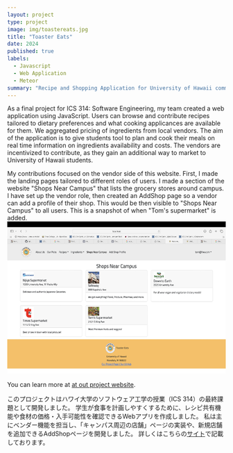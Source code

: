 ```yaml
---
layout: project
type: project
image: img/toastereats.jpg
title: "Toaster Eats"
date: 2024
published: true
labels:
  - Javascript
  - Web Application
  - Meteor
summary: "Recipe and Shopping Application for University of Hawaii community."
---
```




As a final project for ICS 314: Software Engineering, my team created a web application using JavaScript. Users can browse and contribute recipes tailored to dietary preferences and what cooking applicances are available for them. We aggregated pricing of ingredients from local vendors. The aim of the application is to give students tool to plan and cook their meals on real time information on ingredients availability and costs. The vendors are incentivized to contribute, as they gain an additional way to market to University of Hawaii students. 





My contributions focused on the vendor side of this website. First, I made the landing pages tailored to different roles of users. I made a section of the website "Shops Near Campus" that lists the grocery stores around campus. I have set up the vendor role, then created an AddShop page so a vendor can add a profile of their shop. This would be then visible to "Shops Near Campus" to all users. This is a snapshot of when "Tom's supermarket" is added. 
<img width="600px" height ="350px" class="rounded float-start pe-4" src="./ShopsNear.jpg">


You can learn more at  [at out project website](https://toaster-eats.github.io).

このプロジェクトはハワイ大学のソフトウェア工学の授業（ICS 314）の最終課題として開発しました。
学生が食事を計画しやすくするために、レシピ共有機能や食材の価格・入手可能性を確認できるWebアプリを作成しました。
私は主にベンダー機能を担当し、「キャンパス周辺の店舗」ページの実装や、新規店舗を追加できるAddShopページを開発しました。
詳しくはこちらの[サイト](https://toaster-eats.github.io)で記載しております。
